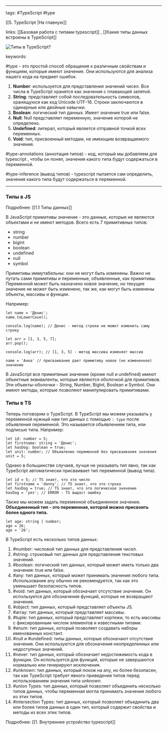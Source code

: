 ____

tags: #TypeScript #type

[[5. TypeScript |На главную]]

links: [[Базовая работа с типами typescript]] , [[Какие типы данных встроены в TypeScript]]

![Типы в TypeScript?](https://youtu.be/TOn-1RrowKE?t=391)

keywords:

#type - это простой способ обращения к различным свойствам и функциям, которые имеют значение. Они используются для анализа нашего кода на предмет ошибок.

1. **Number**: используется для представления значений чисел. Все числа в TypeScript хранятся как значения с плавающей запятой.
2. **String**: представляет собой последовательность символов, хранящуюся как код Unicode UTF-16. Строки заключаются в одинарные или двойные кавычки.
3. **Boolean**: логический тип данных. Имеет значение true или false.
4. **Null**: Null представляет переменную, значение которой не определено.
5. **Undefined**: литерал, который является отправной точкой всех переменных.
6. **Void**: тип, присвоенный методам, не имеющим возвращаемого значения.

#type-annotations (аннотация типов) - код, который мы добавляем для typescript , чтобы он понял, значения какого типа будут содержаться в переменной.

#type-inference (вывод типов) - typescript пытается сам определить, значения какого типа будут содержаться в переменной.
_____

### Типы в JS
Подробнее: [[1.1 Типы данных]]

В JavaScript примитивы значение - это данные, которые не являются объектами и не имеют методов. Всего есть 7 примитивных типов:
-   string
-   number
-   bigint
-   boolean
-   undefined
-   null
-   symbol

Примитивы иммутабельны: они не могут быть изменены. Важно не путать сами примитивы и переменные, объявленные, как примитивы. Переменной может быть назначено новое значение, но текущее значение не может быть изменено, так же, как могут быть изменены объекты, массивы и функции.

Например:

```
let name = 'Денис';
name.toLowerCase();

console.log(name); // Денис - метод строки не может изменить саму строку

let arr = [1, 3, 5, 7];
arr.pop();

console.log(arr); // [1, 3, 5] - метод массива изменяет массив

name = 'Анна' // присваивание дает примитиву новое (не измененное) значение
```

В JavaScript все примитвные значение (кроме null и undefined) имеют объектные эквиваленты, которые являются оболочкой для примитивов. Эти объекты-оболочки - String, Number, BigInt, Boolean и Symbol. Они имеют методы, которые позволяют манипулировать примитивами.

### Типы в TS

Теперь поговорим о TypeScript. В TypeScript мы можем указывать у переменной нужный нам тип данных с помощью `: type` после объявления переменной. 
Это называется объявлением типа, или подписью типа. Например:

```
let id: number = 5;
let firstname: string = 'Денис';
let hasDog: boolean = true;
let unit: number; // Объявление переменной без присваивания значения
unit = 5;
```

Однако в большинстве случаев, лучше не указывать тип явно, так как TypeScript автоматически присваивает тип переменной (вывод типа).

```
let id = 5; // TS знает, что это число
let firstname = 'danny'; // TS знает, что это строка
let hasDog = true; // TS знает, что это логическое значение
hasDog = 'yes'; // ERROR - TS выдаст ошибку
```

Также мы можем задать переменной объединенное значение. 
**Объединенный тип - это переменная, которой можно присвоить более одного типа.**

```
let age: string | number;
age = 26;
age = '26';
```

В TypeScript есть несколько типов данных:

1.  #number: числовой тип данных для представления чисел.
2.  #string: строковый тип данных для представления текстовых значений.
3.  #boolean: логический тип данных, который может иметь только два значения: true или false.
4.  #any: тип данных, который может принимать значения любого типа. Использование any обычно не рекомендуется, так как это уменьшает безопасность типов.
5.  #void: тип данных, который обозначает отсутствие значения. Он используется для обозначения функций, которые не возвращают значения.
6.  #object: тип данных, который представляет объекты JS.
7.  #array: тип данных, который представляет массивы.
8.  #tuple: тип данных, который представляет кортежи, то есть массивы с фиксированным числом элементов и известными типами.
9.  #enum: тип данных, который позволяет создавать наборы именованных констант.
10.  #null и #undefined: типы данных, которые обозначают отсутствие значения. Они используются для обозначения неопределенных или недоступных значений.
11.  #never: тип данных, который обозначает недостижимость кода в функции. Он используется для функций, которые не завершаются нормально или генерируют исключения.
12.  #unknown: тип данных, который похож на any, но более безопасен, так как TypeScript требует явного приведения типов перед использованием значения типа unknown.
13.  #union Types: тип данных, который позволяет объединить несколько типов данных, чтобы переменная могла принимать значения любого из этих типов.
14.  #intersection Types: тип данных, который позволяет объединить два или более типов данных в один тип, который содержит свойства и методы из всех этих типов.

Подробнее: [[1. Внутреннее устройство typescript]]